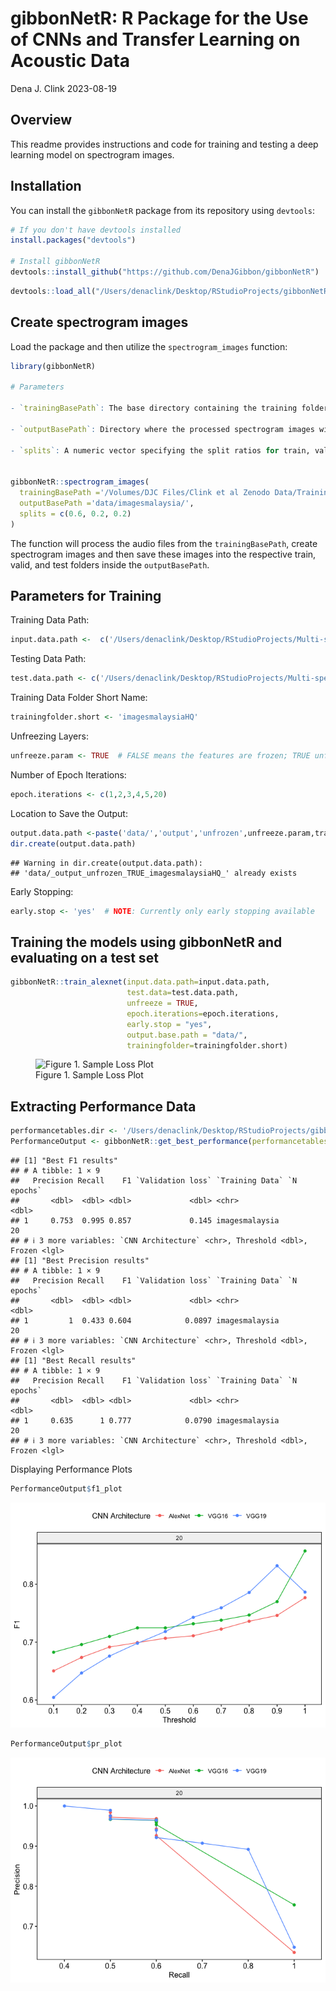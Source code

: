 gibbonNetR: R Package for the Use of CNNs and Transfer Learning on
Acoustic Data
================
Dena J. Clink
2023-08-19

## Overview

This readme provides instructions and code for training and testing a
deep learning model on spectrogram images.

## Installation

You can install the `gibbonNetR` package from its repository using
`devtools`:

``` r
# If you don't have devtools installed
install.packages("devtools")

# Install gibbonNetR
devtools::install_github("https://github.com/DenaJGibbon/gibbonNetR")
```

``` r
devtools::load_all("/Users/denaclink/Desktop/RStudioProjects/gibbonNetR")
```

## Create spectrogram images

Load the package and then utilize the `spectrogram_images` function:

``` r
library(gibbonNetR)

# Parameters

- `trainingBasePath`: The base directory containing the training folders with audio files.
  
- `outputBasePath`: Directory where the processed spectrogram images will be saved.
  
- `splits`: A numeric vector specifying the split ratios for train, valid, and test sets. The default split is `c(0.8, 0.1, 0.1)` but can be modified by the user.


gibbonNetR::spectrogram_images(
  trainingBasePath ='/Volumes/DJC Files/Clink et al Zenodo Data/TrainingFilesValidated/',
  outputBasePath ='data/imagesmalaysia/',
  splits = c(0.6, 0.2, 0.2)
)
```

The function will process the audio files from the `trainingBasePath`,
create spectrogram images and then save these images into the respective
train, valid, and test folders inside the `outputBasePath`.

## Parameters for Training

Training Data Path:

``` r
input.data.path <-  c('/Users/denaclink/Desktop/RStudioProjects/Multi-species-detector/data/imagesmalaysiaHQ/')
```

Testing Data Path:

``` r
test.data.path <- c('/Users/denaclink/Desktop/RStudioProjects/Multi-species-detector/data/imagesmalaysiamaliau/')
```

Training Data Folder Short Name:

``` r
trainingfolder.short <- 'imagesmalaysiaHQ'
```

Unfreezing Layers:

``` r
unfreeze.param <- TRUE  # FALSE means the features are frozen; TRUE unfrozen
```

Number of Epoch Iterations:

``` r
epoch.iterations <- c(1,2,3,4,5,20)
```

Location to Save the Output:

``` r
output.data.path <-paste('data/','output','unfrozen',unfreeze.param,trainingfolder.short,'/', sep='_')
dir.create(output.data.path)
```

    ## Warning in dir.create(output.data.path):
    ## 'data/_output_unfrozen_TRUE_imagesmalaysiaHQ_' already exists

Early Stopping:

``` r
early.stop <- 'yes'  # NOTE: Currently only early stopping available
```

## Training the models using gibbonNetR and evaluating on a test set

``` r
gibbonNetR::train_alexnet(input.data.path=input.data.path,
                          test.data=test.data.path,
                          unfreeze = TRUE,
                          epoch.iterations=epoch.iterations,
                          early.stop = "yes",
                          output.base.path = "data/",
                          trainingfolder=trainingfolder.short)
```

<figure>
<img
src="/Users/denaclink/Desktop/RStudioProjects/gibbonNetR/README_files/sampleloss.png"
alt="Figure 1. Sample Loss Plot" />
<figcaption aria-hidden="true">Figure 1. Sample Loss Plot</figcaption>
</figure>

## Extracting Performance Data

``` r
performancetables.dir <- '/Users/denaclink/Desktop/RStudioProjects/gibbonNetR/data/_output_unfrozen_TRUE_imagesmalaysia_/performance_tables/'
PerformanceOutput <- gibbonNetR::get_best_performance(performancetables.dir=performancetables.dir)
```

    ## [1] "Best F1 results"
    ## # A tibble: 1 × 9
    ##   Precision Recall    F1 `Validation loss` `Training Data` `N epochs`
    ##       <dbl>  <dbl> <dbl>             <dbl> <chr>                <dbl>
    ## 1     0.753  0.995 0.857             0.145 imagesmalaysia          20
    ## # ℹ 3 more variables: `CNN Architecture` <chr>, Threshold <dbl>, Frozen <lgl>
    ## [1] "Best Precision results"
    ## # A tibble: 1 × 9
    ##   Precision Recall    F1 `Validation loss` `Training Data` `N epochs`
    ##       <dbl>  <dbl> <dbl>             <dbl> <chr>                <dbl>
    ## 1         1  0.433 0.604            0.0897 imagesmalaysia          20
    ## # ℹ 3 more variables: `CNN Architecture` <chr>, Threshold <dbl>, Frozen <lgl>
    ## [1] "Best Recall results"
    ## # A tibble: 1 × 9
    ##   Precision Recall    F1 `Validation loss` `Training Data` `N epochs`
    ##       <dbl>  <dbl> <dbl>             <dbl> <chr>                <dbl>
    ## 1     0.635      1 0.777            0.0790 imagesmalaysia          20
    ## # ℹ 3 more variables: `CNN Architecture` <chr>, Threshold <dbl>, Frozen <lgl>

Displaying Performance Plots

``` r
PerformanceOutput$f1_plot
```

![](README_files/figure-gfm/unnamed-chunk-13-1.png)<!-- -->

``` r
PerformanceOutput$pr_plot
```

![](README_files/figure-gfm/unnamed-chunk-13-2.png)<!-- -->
